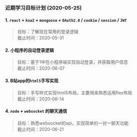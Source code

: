 ### 近期学习目标计划 (2020-05-25)

#### 1. `react` + `koa2` + `mongoose` + `OAuth2.0` / `cookie` / `session` / `JWT`
> 目标：了解现在常用的登录逻辑   
  截止时间：2020-05-31

#### 2. 小程序的自动登录逻辑
> 目标：基于1中在小程序端实现自动登录，并获取用户信息   
  截止时间：2020-06-07

#### 3. B站app的`html5`手写实现
> 目标：手写样式实现html5布局，主要用来熟悉运用flex布局   
  截止时间：2020-06-14

#### 4. `node` + `websocket` 的聊天通信
> 目标：熟悉websocket的api，实现简单的一对一聊天功能   
  截止时间：2020-06-21
  
